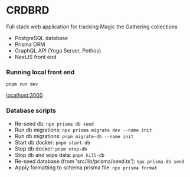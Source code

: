 # CRDBRD

Full stack web application for tracking Magic the Gathering collections
- PostgreSQL database
- Prisma ORM
- GraphQL API (Yoga Server, Pothos)
- NextJS front end

### Running local front end

`pnpm run dev`

[localhost:3000](localhost:3000)


### Database scripts
- Re-seed db: `npx prisma db seed`
- Run db migrations: `npx prisma migrate dev --name init`
- Run db migrations: `pnpm migrate-db --name init`
- Start db docker: `pnpm start-db`
- Stop db docker: `pnpm stop-db`
- Stop db and wipe data: `pnpm kill-db`
- Re-seed database (from 'src/lib/prisma/seed.ts'): `npx prisma db seed`
- Apply formatting to schema.prisma file: `npx prisma format`
